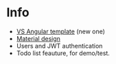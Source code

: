 # Info
- [VS Angular template](https://docs.microsoft.com/en-us/aspnet/core/spa/angular?tabs=visual-studio) (new one)
- [Material design](https://material.angular.io/)
- Users and JWT authentication 
- Todo list feauture, for demo/test.
